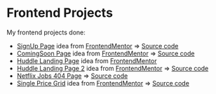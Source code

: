 # Frontend Projects
My frontend projects done:
- [SignUp Page](https://signupage.netlify.com/) idea from [FrontendMentor](https://frontendmentor.io) => [Source code](https://github.com/DanielOrtez/signup-page)
- [ComingSoon Page](https://cranky-thompson-c5e132.netlify.com/) idea from [FrontendMentor](https://frontendmentor.io) => [Source code](https://gitlab.com/DaniOrtez/comingsoon1)
- [Huddle Landing Page](https://adoring-shaw-130cd9.netlify.com/) idea from [FrontendMentor](https://frontendmentor.io)
- [Huddle Landing Page 2](https://eager-hugle-79a0bf.netlify.com/) idea from [FrontendMentor](https://frontendmentor.io) => [Source code](https://gitlab.com/DaniOrtez/huddlelandingpage)
- [Netflix Jobs 404 Page](https://njobs404.netlify.com/) => [Source code](https://gitlab.com/DaniOrtez/netflixjobs404)
- [Single Price Grid](https://practical-turing-c31d77.netlify.app/) idea from [FrontendMentor](https://frontendmentor.io) => [Source code](https://gitlab.com/DaniOrtez/singlepricegrid) 
